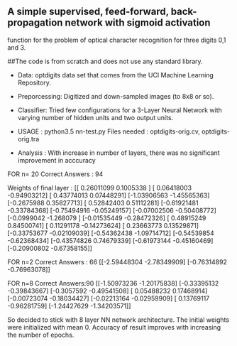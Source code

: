 ## A simple supervised, feed-forward, back-propagation network with sigmoid activation
function for the problem of optical character recognition for three digits 0,1 and 3.

##The code is from scratch and does not use any standard library.

- Data:  optdigits data set that comes from the UCI Machine Learning Repository.

- Preporcessing: Digitized and down-sampled images (to 8x8 or so).

- Classifier: Tried few configurations for a 3-Layer Neural Network with varying number of hidden
units and two output units.

- USAGE : python3.5 nn-test.py 
Files needed : optdigits-orig.cv, optdigits-orig.tra

- Analysis : 
With increase in number of layers, there was no significant improvement in acccuracy 

FOR n= 20
Correct Answers : 94

Weights of final layer :
[[ 0.26011099  0.1005338 ]
 [ 0.06418003 -0.94903212]
 [ 0.43774013  0.07448291]
 [-1.03906563 -1.45565363]
 [-0.2675988   0.35827713]
 [ 0.52842403  0.51112281]
 [-0.61921481 -0.33784368]
 [-0.75494916 -0.05249157]
 [-0.07002506 -0.50408772]
 [-0.0999042  -1.268079  ]
 [-0.01535449 -0.28472326]
 [ 0.48915249  0.84500741]
 [ 0.11291178 -0.14273624]
 [ 0.23663773  0.13529871]
 [-0.33753677 -0.02109039]
 [-0.54362438 -1.09714712]
 [-0.54539854 -0.62368434]
 [-0.43574826  0.74679339]
 [-0.61973144 -0.45160469]
 [-0.20900802 -0.67358155]]


FOR n=2 
Correct Answers : 66
[[-2.59448304 -2.78349909]
 [-0.76314892 -0.76963078]]


FOR n=8
Correct Answers:90
[[-1.50973236 -1.20175838]
 [-0.33395132 -0.39843667]
 [-0.3057592  -0.49541508]
 [ 0.05488232  0.17468914]
 [-0.00723074 -0.18034427]
 [-0.02213164 -0.02959909]
 [ 0.13769117 -0.96281759]
 [-1.24427629 -1.34203571]]

So decided to stick with 8 layer NN network architecture.
The initial weights were initialized with mean 0.
Accuracy of result improves with increasing the number of epochs.
